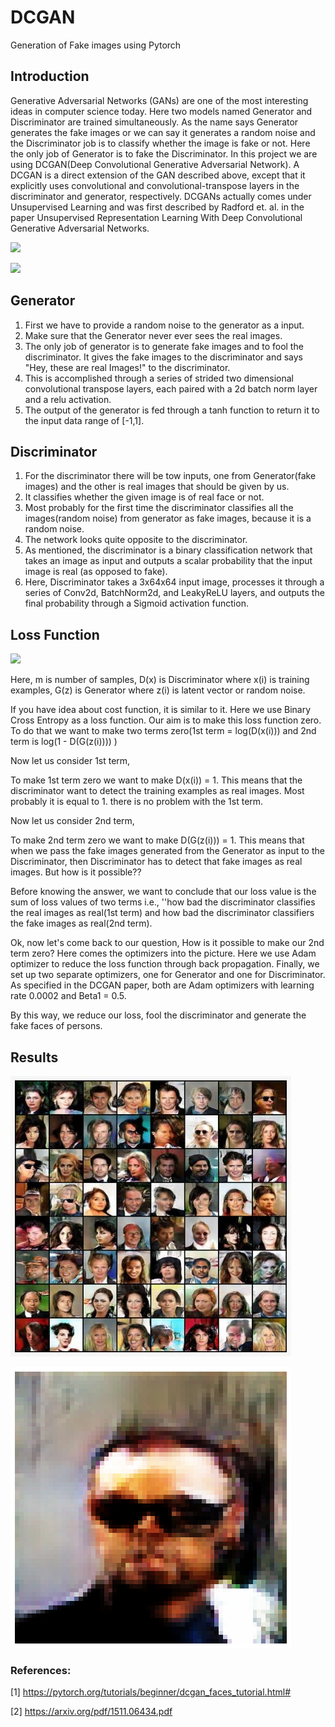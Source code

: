 # DCGAN
Generation of Fake images using Pytorch
## Introduction

Generative Adversarial Networks (GANs) are one of the most interesting ideas in computer science today. Here two models named Generator and Discriminator are trained simultaneously. As the name says Generator generates the fake images or we can say it generates a random noise and the Discriminator job is to classify whether the image is fake or not. Here the only job of Generator is to fake the Discriminator. In this project we are using DCGAN(Deep Convolutional Generative Adversarial Network). A DCGAN is a direct extension of the GAN described above, except that it explicitly uses convolutional and convolutional-transpose layers in the discriminator and generator, respectively. DCGANs actually comes under Unsupervised Learning and was first described by Radford et. al. in the paper Unsupervised Representation Learning With Deep Convolutional Generative Adversarial Networks.

![](https://miro.medium.com/max/2850/1*Mw2c3eY5khtXafe5W-Ms_w.jpeg)


![](https://gluon.mxnet.io/_images/dcgan.png)

## Generator

1. First we have to provide a random noise to the generator as a input.
2. Make sure that the Generator never ever sees the real images.
3. The only job of generator is to generate fake images and to fool the discriminator. It gives the fake images to the discriminator and says "Hey, these are real Images!" to the    discriminator.
4. This is accomplished through a series of strided two dimensional convolutional transpose layers, each paired with a 2d batch norm layer and a relu activation.
5. The output of the generator is fed through a tanh function to return it to the input data range of [-1,1].

## Discriminator

1. For the discriminator there will be tow inputs, one from Generator(fake images) and the other is real images that should be given by us.
2. It classifies whether the given image is of real face or not.
3. Most probably for the first time the discriminator classifies all the images(random noise) from generator as fake images, because it is a random noise.
4. The network looks quite opposite to the discriminator.
5. As mentioned, the discriminator is a binary classification network that takes an image as input and outputs a scalar probability that the input image is real (as opposed to  	fake).
6. Here, Discriminator takes a 3x64x64 input image, processes it through a series of Conv2d, BatchNorm2d, and LeakyReLU layers, and outputs the final probability through a          Sigmoid activation function. 

## Loss Function

![](https://cdn-images-1.medium.com/max/1600/1*vh9PN7ktJMs7FH71yAnKKg.png)

Here,
   m is number of samples,
   D(x) is Discriminator where x(i) is training examples,
   G(z) is Generator where z(i) is latent vector or random noise.
   
If you have idea about cost function, it is similar to it. Here we use Binary Cross Entropy as a loss function. Our aim is to make this loss function zero. To do that we want to make two terms zero(1st term = log(D(x(i))) and 2nd term is log(1 - D(G(z(i)))) )

Now let us consider 1st term,

   To make 1st term zero we want to make D(x(i)) = 1. This means that the discriminator want to detect the training examples as real images. Most probably it is equal to 1. there is no problem with the 1st term.

Now let us consider 2nd term,

   To make 2nd term zero we want to make  D(G(z(i))) = 1. This means that when we pass the fake images generated from the Generator as input to the Discriminator, then Discriminator has to detect that fake images as real images. But how is it possible??

Before knowing the answer, we want to conclude that our loss value is the sum of loss values of two terms i.e., ''how bad the discriminator classifies the real images as real(1st term) and how bad the discriminator classifiers the fake images as real(2nd term).

Ok, now let's come back to our question, How is it possible to make our 2nd term zero? Here comes the optimizers into the picture. Here we use Adam optimizer to reduce the loss function through back propagation.  Finally, we set up two separate optimizers, one for Generator and one for Discriminator. As specified in the DCGAN paper, both are Adam optimizers with learning rate 0.0002 and Beta1 = 0.5. 

By this way, we reduce our loss, fool the discriminator and generate the fake faces of persons.

## Results
![](Images/results_group.jfif)

![](Images/results_single.png)

### References:
[1] https://pytorch.org/tutorials/beginner/dcgan_faces_tutorial.html#

[2] https://arxiv.org/pdf/1511.06434.pdf
